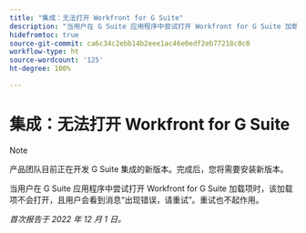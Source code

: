 ```yaml
---
title: "集成：无法打开 Workfront for G Suite"
description: "当用户在 G Suite 应用程序中尝试打开 Workfront for G Suite 加载项时，该加载项不会打开，且用户会看到消息“出现错误，请重试”。重试也不起作用。"
hidefromtoc: true
source-git-commit: ca6c34c2ebb14b2eee1ac46e0edf2eb77218c0c0
workflow-type: ht
source-wordcount: '125'
ht-degree: 100%

---
```



# 集成：无法打开 Workfront for G Suite

>[!NOTE]
>
>产品团队目前正在开发 G Suite 集成的新版本。完成后，您将需要安装新版本。

当用户在 G Suite 应用程序中尝试打开 Workfront for G Suite 加载项时，该加载项不会打开，且用户会看到消息“出现错误，请重试”。重试也不起作用。

_首次报告于 2022 年 12 月 1 日。_

